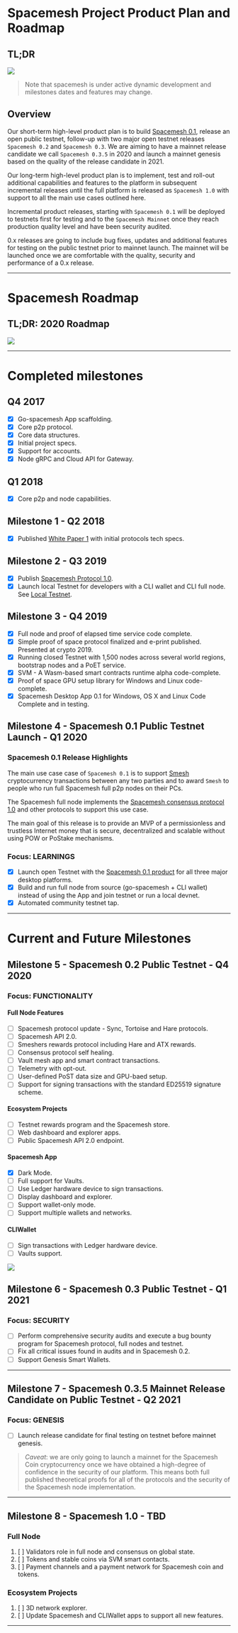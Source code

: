 # Spacemesh Project Product Plan and Roadmap

## TL;DR
![](resources/sm_basics_infograph_1@2x.png)

> Note that spacemesh is under active dynamic development and milestones dates and features may change.

## Overview
Our short-term high-level product plan is to build [Spacemesh 0.1](spacemesh01.md), release an open public testnet, follow-up with two major open testnet releases `Spacemesh 0.2` and `Spacemesh 0.3`. We are aiming to have a mainnet release candidate we call `Spacemesh 0.3.5` in 2020 and launch a mainnet genesis based on the quality of the release candidate in 2021.

Our long-term high-level product plan is to implement, test and roll-out additional capabilities and features to the platform in subsequent incremental releases until the full platform is released as `Spacemesh 1.0` with support to all the main use cases outlined here.

Incremental product releases, starting with `Spacemesh 0.1` will be deployed to testnets first for testing and to the `Spacemesh Mainnet` once they reach production quality level and have been security audited.

0.x releases are going to include bug fixes, updates and additional features for testing on the public testnet prior to mainnet launch. The mainnet will be launched once we are comfortable with the quality, security and performance of a 0.x release.

---

# Spacemesh Roadmap

## TL;DR: 2020 Roadmap

![](https://raw.githubusercontent.com/spacemeshos/product/master/resources/roadmap2019_1.png)

---
# Completed milestones

## Q4 2017
- [x] Go-spacemesh App scaffolding.
- [x] Core p2p protocol.
- [x] Core data structures.
- [x] Initial project specs.
- [x] Support for accounts.
- [x] Node gRPC and Cloud API for Gateway.

## Q1 2018
- [x] Core p2p and node capabilities.

## Milestone 1  - Q2 2018
- [x] Published [White Paper 1](https://spacemesh.io/whitepaper1/) with initial protocols tech specs.

## Milestone 2 - Q3 2019
- [x] Publish [Spacemesh Protocol 1.0](https://spacemesh.io/spacemesh-protocol-v1-0/).
- [x] Launch local Testnet for developers with a CLI wallet and CLI full node. See [Local Testnet](https://testnet.spacemesh.io/#/local).

## Milestone 3 - Q4 2019
- [x] Full node and proof of elapsed time service code complete.
- [x] Simple proof of space protocol finalized and e-print published. Presented at crypto 2019.
- [x] Running closed Testnet with 1,500 nodes across several world regions, bootstrap nodes and a PoET service.
- [x] SVM - A Wasm-based smart contracts runtime alpha code-complete.
- [x] Proof of space GPU setup library for Windows and Linux code-complete.
- [x] Spacemesh Desktop App 0.1 for Windows, OS X and Linux Code Complete and in testing.

## Milestone 4 - Spacemesh 0.1 Public Testnet Launch - Q1 2020

### Spacemesh 0.1 Release Highlights

The main use case case of `Spacemesh 0.1` is to support [Smesh](spacemesh_coin.md) cryptocurrency transactions between any two parties and to award `Smesh` to people who run full Spacemesh full p2p nodes on their PCs.

The Spacemesh full node implements the [Spacemesh consensus protocol 1.0](https://spacemesh.io/spacemesh-protocol-v1-0/) and other protocols to support this use case.

The main goal of this release is to provide an MVP of a permissionless and trustless Internet money that is secure, decentralized and scalable without using POW or PoStake mechanisms.

### Focus: LEARNINGS
- [x] Launch open Testnet with the [Spacemesh 0.1 product](https://testnet.spacemesh.io) for all three major desktop platforms.
- [x] Build and run full node from source (go-spacemesh + CLI wallet) instead of using the App and join testnet or run a local devnet.
- [x] Automated community testnet tap.

----

# Current and Future Milestones

## Milestone 5 - Spacemesh 0.2 Public Testnet - Q4 2020
### Focus: FUNCTIONALITY

#### Full Node Features
- [ ] Spacemesh protocol update - Sync, Tortoise and Hare protocols.
- [ ] Spacemesh API 2.0.
- [ ] Smeshers rewards protocol including Hare and ATX rewards.
- [ ] Consensus protocol self healing.
- [ ] Vault mesh app and smart contract transactions.
- [ ] Telemetry with opt-out.
- [ ] User-defined PoST data size and GPU-baed setup.
- [ ] Support for signing transactions with the standard ED25519 signature scheme.

#### Ecosystem Projects
- [ ] Testnet rewards program and the Spacemesh store.
- [ ] Web dashboard and explorer apps.
- [ ] Public Spacemesh API 2.0 endpoint.

#### Spacemesh App
- [x] Dark Mode.
- [ ] Full support for Vaults.
- [ ] Use Ledger hardware device to sign transactions.
- [ ] Display dashboard and explorer.
- [ ] Support wallet-only mode.
- [ ] Support multiple wallets and networks.

#### CLIWallet
- [ ] Sign transactions with Ledger hardware device.
- [ ] Vaults support.

![](resources/sm_basics_infograph_2@2x.png)

## Milestone 6 - Spacemesh 0.3 Public Testnet - Q1 2021
### Focus: SECURITY
- [ ] Perform comprehensive security audits and execute a bug bounty program for Spacemesh protocol, full nodes and testnet.
- [ ] Fix all critical issues found in audits and in Spacemesh 0.2.
- [ ] Support Genesis Smart Wallets.

---

## Milestone 7 - Spacemesh 0.3.5 Mainnet Release Candidate on Public Testnet - Q2 2021

### Focus: GENESIS
- [ ] Launch release candidate for final testing on testnet before mainnet genesis.

> *Caveat*: we are only going to launch a mainnet for the Spacemesh Coin cryptocurrency once we have obtained a high-degree of confidence in the security of our platform. This means both full published theoretical proofs for all of the protocols and the security of the Spacemesh node implementation.

---

## Milestone 8 - Spacemesh 1.0 - TBD

### Full Node
1. [ ] Validators role in full node and consensus on global state.
1. [ ] Tokens and stable coins via SVM smart contacts.
1. [ ] Payment channels and a payment network for Spacemesh coin and tokens.

### Ecosystem Projects
1. [ ] 3D network explorer.
1. [ ] Update Spacemesh and CLIWallet apps to support all new features.
----

